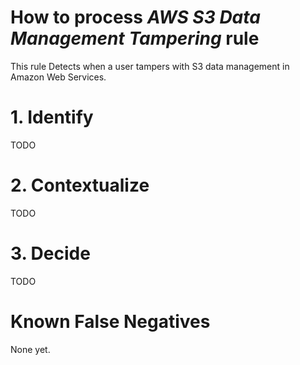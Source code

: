 # How to process *AWS S3 Data Management Tampering* rule
This rule Detects when a user tampers with S3 data management in Amazon Web Services.

# 1. Identify
TODO

# 2. Contextualize
TODO

# 3. Decide
TODO

# Known False Negatives
None yet.
